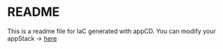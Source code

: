 # README
This is a readme file for IaC generated with appCD.
You can modify your appStack -> [here](http://cloud.stackgen.com/appstacks/8bfbadf4-4be0-416c-829d-3878b4d3f73f)
